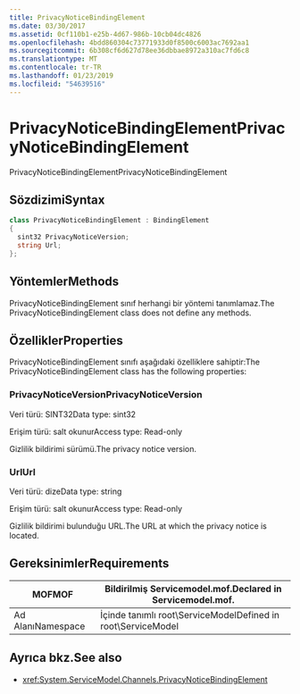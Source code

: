 ```yaml
---
title: PrivacyNoticeBindingElement
ms.date: 03/30/2017
ms.assetid: 0cf110b1-e25b-4d67-986b-10cb04dc4826
ms.openlocfilehash: 4bdd860304c73771933d0f8500c6003ac7692aa1
ms.sourcegitcommit: 6b308cf6d627d78ee36dbbae8972a310ac7fd6c8
ms.translationtype: MT
ms.contentlocale: tr-TR
ms.lasthandoff: 01/23/2019
ms.locfileid: "54639516"
---
```

# <a name="privacynoticebindingelement"></a><span data-ttu-id="f1625-102">PrivacyNoticeBindingElement</span><span class="sxs-lookup"><span data-stu-id="f1625-102">PrivacyNoticeBindingElement</span></span>
<span data-ttu-id="f1625-103">PrivacyNoticeBindingElement</span><span class="sxs-lookup"><span data-stu-id="f1625-103">PrivacyNoticeBindingElement</span></span>  
  
## <a name="syntax"></a><span data-ttu-id="f1625-104">Sözdizimi</span><span class="sxs-lookup"><span data-stu-id="f1625-104">Syntax</span></span>  
  
```csharp
class PrivacyNoticeBindingElement : BindingElement  
{  
  sint32 PrivacyNoticeVersion;  
  string Url;  
};  
```  
  
## <a name="methods"></a><span data-ttu-id="f1625-105">Yöntemler</span><span class="sxs-lookup"><span data-stu-id="f1625-105">Methods</span></span>  
 <span data-ttu-id="f1625-106">PrivacyNoticeBindingElement sınıf herhangi bir yöntemi tanımlamaz.</span><span class="sxs-lookup"><span data-stu-id="f1625-106">The PrivacyNoticeBindingElement class does not define any methods.</span></span>  
  
## <a name="properties"></a><span data-ttu-id="f1625-107">Özellikler</span><span class="sxs-lookup"><span data-stu-id="f1625-107">Properties</span></span>  
 <span data-ttu-id="f1625-108">PrivacyNoticeBindingElement sınıfı aşağıdaki özelliklere sahiptir:</span><span class="sxs-lookup"><span data-stu-id="f1625-108">The PrivacyNoticeBindingElement class has the following properties:</span></span>  
  
### <a name="privacynoticeversion"></a><span data-ttu-id="f1625-109">PrivacyNoticeVersion</span><span class="sxs-lookup"><span data-stu-id="f1625-109">PrivacyNoticeVersion</span></span>  
 <span data-ttu-id="f1625-110">Veri türü: SINT32</span><span class="sxs-lookup"><span data-stu-id="f1625-110">Data type: sint32</span></span>  
  
 <span data-ttu-id="f1625-111">Erişim türü: salt okunur</span><span class="sxs-lookup"><span data-stu-id="f1625-111">Access type: Read-only</span></span>  
  
 <span data-ttu-id="f1625-112">Gizlilik bildirimi sürümü.</span><span class="sxs-lookup"><span data-stu-id="f1625-112">The privacy notice version.</span></span>  
  
### <a name="url"></a><span data-ttu-id="f1625-113">Url</span><span class="sxs-lookup"><span data-stu-id="f1625-113">Url</span></span>  
 <span data-ttu-id="f1625-114">Veri türü: dize</span><span class="sxs-lookup"><span data-stu-id="f1625-114">Data type: string</span></span>  
  
 <span data-ttu-id="f1625-115">Erişim türü: salt okunur</span><span class="sxs-lookup"><span data-stu-id="f1625-115">Access type: Read-only</span></span>  
  
 <span data-ttu-id="f1625-116">Gizlilik bildirimi bulunduğu URL.</span><span class="sxs-lookup"><span data-stu-id="f1625-116">The URL at which the privacy notice is located.</span></span>  
  
## <a name="requirements"></a><span data-ttu-id="f1625-117">Gereksinimler</span><span class="sxs-lookup"><span data-stu-id="f1625-117">Requirements</span></span>  
  
|<span data-ttu-id="f1625-118">MOF</span><span class="sxs-lookup"><span data-stu-id="f1625-118">MOF</span></span>|<span data-ttu-id="f1625-119">Bildirilmiş Servicemodel.mof.</span><span class="sxs-lookup"><span data-stu-id="f1625-119">Declared in Servicemodel.mof.</span></span>|  
|---------|-----------------------------------|  
|<span data-ttu-id="f1625-120">Ad Alanı</span><span class="sxs-lookup"><span data-stu-id="f1625-120">Namespace</span></span>|<span data-ttu-id="f1625-121">İçinde tanımlı root\ServiceModel</span><span class="sxs-lookup"><span data-stu-id="f1625-121">Defined in root\ServiceModel</span></span>|  
  
## <a name="see-also"></a><span data-ttu-id="f1625-122">Ayrıca bkz.</span><span class="sxs-lookup"><span data-stu-id="f1625-122">See also</span></span>
- <xref:System.ServiceModel.Channels.PrivacyNoticeBindingElement>
